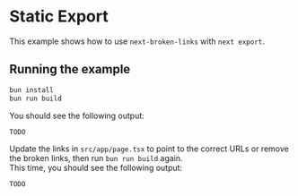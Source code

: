 # Static Export

This example shows how to use `next-broken-links` with `next export`.

## Running the example

```bash
bun install
bun run build
```

You should see the following output:

```
TODO
```

Update the links in `src/app/page.tsx` to point to the correct URLs or remove the broken links, then run `bun run build` again.\
This time, you should see the following output:

```
TODO
```


